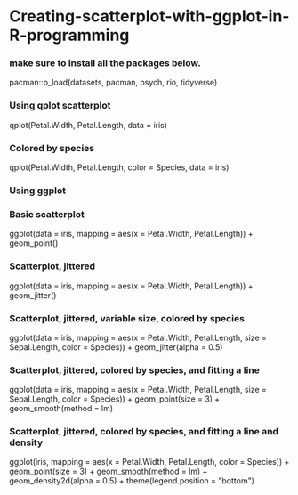 # Creating-scatterplot-with-ggplot-in-R-programming

### make sure to install all the packages below. 
pacman::p_load(datasets, pacman, psych, rio, tidyverse)

### Using qplot scatterplot 
qplot(Petal.Width, Petal.Length, data = iris)

### Colored by species
qplot(Petal.Width, Petal.Length, color = Species, data = iris)

### Using ggplot 
### Basic scatterplot 
ggplot(data = iris, mapping = aes(x = Petal.Width, Petal.Length)) + 
  geom_point()

### Scatterplot, jittered
ggplot(data = iris, mapping = aes(x = Petal.Width, Petal.Length)) + 
  geom_jitter()


### Scatterplot, jittered, variable size, colored by species 
ggplot(data = iris, mapping = aes(x = Petal.Width, Petal.Length,
                                  size = Sepal.Length,
                                  color = Species)) + 
                                geom_jitter(alpha = 0.5)

### Scatterplot, jittered, colored by species, and fitting a line 
ggplot(data = iris, mapping = aes(x = Petal.Width, Petal.Length,
                                  size = Sepal.Length,
                                  color = Species)) +
                              geom_point(size = 3) +
                              geom_smooth(method = lm)


### Scatterplot, jittered, colored by species, and fitting a line and density
ggplot(iris, mapping = aes(x = Petal.Width, Petal.Length, color = Species)) +
  geom_point(size = 3) +
  geom_smooth(method = lm) + 
  geom_density2d(alpha = 0.5) + 
  theme(legend.position = "bottom")
  

